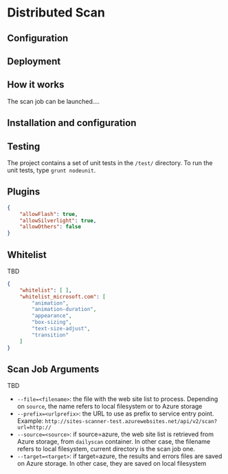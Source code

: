 # Distributed Scan

## Configuration

## Deployment

## How it works

The scan job can be launched....

## Installation and configuration

## Testing

The project contains a set of unit tests in the `/test/` directory. To run the unit tests, type `grunt nodeunit`.

## Plugins 

```json
{
    "allowFlash": true,
    "allowSilverlight": true,
    "allowOthers": false
}
```

## Whitelist

TBD

```json
{
    "whitelist": [ ],
    "whitelist_microsoft.com": [
        "animation",
        "animation-duration",
        "appearance",
        "box-sizing",
        "text-size-adjust",
        "transition"
    ]
}
```

## Scan Job Arguments

TBD

- `--file=<filename>`: the file with the web site list to process. Depending on `source`, the name refers to local filesystem or to Azure storage
- `--prefix=<urlprefix>`: the URL to use as prefix to service entry point. Example: `http://sites-scanner-test.azurewebsites.net/api/v2/scan?url=http://`
- `--source=<source>`: if source=azure, the web site list is retrieved from Azure storage, from `dailyscan` container. In other case, the filename refers to local filesystem, current directory is the scan job one.
- `--target=<target>`: if target=azure, the results and errors files are saved on Azure storage. In other case, they are saved on local filesystem

